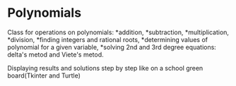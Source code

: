 # Polynomials

Class for operations on polynomials: 
*addition, 
*subtraction, 
*multiplication, 
*division, 
*finding integers and rational roots,
*determining values of polynomial for a given variable,
*solving 2nd and 3rd degree equations: delta's metod and Viete's metod.

Displaying results and solutions step by step like on a school green board(Tkinter and Turtle)

